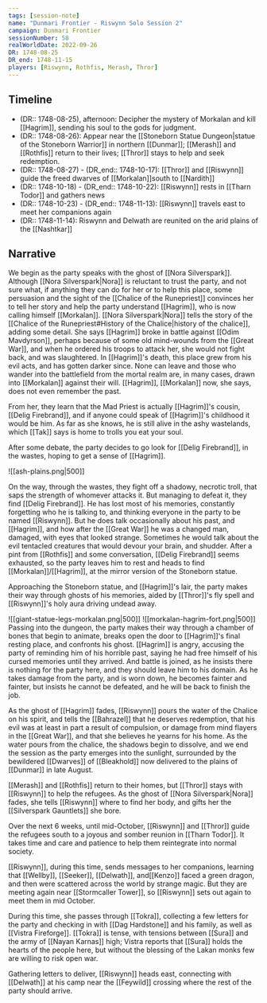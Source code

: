 ```yaml
---
tags: [session-note]
name: "Dunmari Frontier - Riswynn Solo Session 2"
campaign: Dunmari Frontier
sessionNumber: 58
realWorldDate: 2022-09-26
DR: 1748-08-25
DR_end: 1748-11-15
players: [Riswynn, Rothfis, Merash, Thror]
---
```

## Timeline

- (DR:: 1748-08-25), afternoon: Decipher the mystery of Morkalan and kill [[Hagrim]], sending his soul to the gods for judgment.
- (DR:: 1748-08-26): Appear near the [[Stoneborn Statue Dungeon|statue of the Stoneborn Warrior]] in northern [[Dunmar]]; [[Merash]] and [[Rothfis]] return to their lives; [[Thror]] stays to help and seek redemption.
- (DR:: 1748-08-27) - (DR_end:: 1748-10-17): [[Thror]] and [[Riswynn]] guide the freed dwarves of [[Morkalan]]south to [[Nardith]]
- (DR:: 1748-10-18) - (DR_end:: 1748-10-22): [[Riswynn]] rests in [[Tharn Todor]] and gathers news
- (DR:: 1748-10-23) - (DR_end:: 1748-11-13): [[Riswynn]] travels east to meet her companions again
- (DR:: 1748-11-14): Riswynn and Delwath are reunited on the arid plains of the [[Nashtkar]]
## Narrative

We begin as the party speaks with the ghost of [[Nora Silverspark]]. Although [[Nora Silverspark|Nora]] is reluctant to trust the party, and not sure what, if anything they can do for her or to help this place, some persuasion and the sight of the [[Chalice of the Runepriest]] convinces her to tell her story and help the party understand [[Hagrim]], who is now calling himself [[Morkalan]]. [[Nora Silverspark|Nora]] tells the story of the [[Chalice of the Runepriest#History of the Chalice|history of the chalice]], adding some detail. She says [[Hagrim]] broke in battle against [[Odim Mavdyrson]], perhaps because of some old mind-wounds from the [[Great War]], and when he ordered his troops to attack her, she would not fight back, and was slaughtered. In [[Hagrim]]'s death, this place grew from his evil acts, and has gotten darker since. None can leave and those who wander into the battlefield from the mortal realm are, in many cases, drawn into [[Morkalan]] against their will. [[Hagrim]], [[Morkalan]] now, she says, does not even remember the past. 

From her, they learn that the Mad Priest is actually [[Hagrim]]'s cousin, [[Delig Firebrand]], and if anyone could speak of [[Hagrim]]'s childhood it would be him. As far as she knows, he is still alive in the ashy wastelands, which [[Tak]] says is home to trolls you eat your soul. 

After some debate, the party decides to go look for [[Delig Firebrand]], in the wastes, hoping to get a sense of [[Hagrim]]. 

![[ash-plains.png|500]]

On the way, through the wastes, they fight off a shadowy, necrotic troll, that saps the strength of whomever attacks it. But managing to defeat it, they find [[Delig Firebrand]]. He has lost most of his memories, constantly forgetting who he is talking to, and thinking everyone in the party to be named [[Riswynn]]. But he does talk occasionally about his past, and [[Hagrim]], and how after the [[Great War]] he was a changed man, damaged, with eyes that looked strange. Sometimes he would talk about the evil tentacled creatures that would devour your brain, and shudder. After a pint from [[Rothfis]] and some conversation, [[Delig Firebrand]] seems exhausted, so the party leaves him to rest and heads to find [[Morkalan]]/[[Hagrim]], at the mirror version of the Stoneborn statue.

Approaching the Stoneborn statue, and [[Hagrim]]'s lair, the party makes their way through ghosts of his memories, aided by [[Thror]]'s fly spell and [[Riswynn]]'s holy aura driving undead away. 

![[giant-statue-legs-morkalan.png|500]]
![[morkalan-hagrim-fort.png|500]]
Passing into the dungeon, the party makes their way through a chamber of bones that begin to animate, breaks open the door to [[Hagrim]]'s final resting place, and confronts his ghost. [[Hagrim]] is angry, accusing the party of reminding him of his horrible past, saying he had free himself of his cursed memories until they arrived. And battle is joined, as he insists there is nothing for the party here, and they should leave him to his domain. As he takes damage from the party, and is worn down, he becomes fainter and fainter, but insists he cannot be defeated, and he will be back to finish the job. 

As the ghost of [[Hagrim]] fades, [[Riswynn]] pours the water of the Chalice on his spirit, and tells the [[Bahrazel]] that he deserves redemption, that his evil was at least in part a result of compulsion, or damage from mind flayers in the [[Great War]], and that she believes he yearns for his home. As the water pours from the chalice, the shadows begin to dissolve, and we end the session as the party emerges into the sunlight, surrounded by the bewildered [[Dwarves]] of [[Bleakhold]] now delivered to the plains of [[Dunmar]] in late August. 

[[Merash]] and [[Rothfis]] return to their homes, but [[Thror]] stays with [[Riswynn]] to help the refugees. As the ghost of [[Nora Silverspark|Nora]] fades, she tells [[Riswynn]] where to find her body, and gifts her the [[Silverspark Gauntlets]] she bore. 

Over the next 6 weeks, until mid-October, [[Riswynn]] and [[Thror]] guide the refugees south to a joyous and somber reunion in [[Tharn Todor]]. It takes time and care and patience to help them reintegrate into normal society.

[[Riswynn]], during this time, sends messages to her companions, learning that [[Wellby]], [[Seeker]], [[Delwath]], and[[Kenzo]] faced a green dragon, and then were scattered across the world by strange magic. But they are meeting again near [[Stormcaller Tower]], so [[Riswynn]] sets out again to meet them in mid October. 

During this time, she passes through [[Tokra]], collecting a few letters for the party and checking in with [[Dag Hardstone]] and his family, as well as [[Vistra Fireforge]]. [[Tokra]] is tense, with tensions between [[Sura]] and the army of [[Nayan Karnas]] high; Vistra reports that [[Sura]] holds the hearts of the people here, but without the blessing of the Lakan monks few are willing to risk open war. 

Gathering letters to deliver, [[Riswynn]] heads east, connecting with [[Delwath]] at his camp near the [[Feywild]] crossing where the rest of the party should arrive. 
